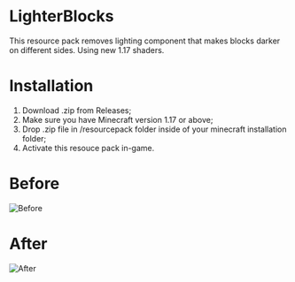 # LighterBlocks
This resource pack removes lighting component that makes blocks darker on different sides.
Using new 1.17 shaders.

# Installation
1. Download .zip from Releases;
2. Make sure you have Minecraft version 1.17 or above;
3. Drop .zip file in /resourcepack folder inside of your minecraft installation folder;
4. Activate this resouce pack in-game. 

# Before
![Before](https://user-images.githubusercontent.com/30437338/120690543-8d21a980-c4cf-11eb-9b05-89e4e2c67f3f.png)

# After
![After](https://user-images.githubusercontent.com/30437338/120690538-8b57e600-c4cf-11eb-97d8-37c67736b1c9.png)

